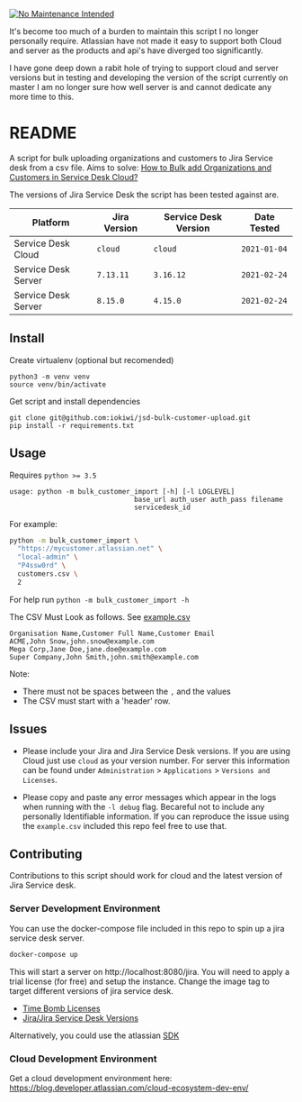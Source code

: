 [![No Maintenance Intended](http://unmaintained.tech/badge.svg)](http://unmaintained.tech/)

It's become too much of a burden to maintain this script I no longer personally require. Atlassian have not made it easy to support both Cloud and server as the products and api's have diverged too significantly.

I have gone deep down a rabit hole of trying to support cloud and server versions but in testing and developing the version of the script currently on master I am no longer sure how well server is and cannot dedicate any more time to this.

# README

A script for bulk uploading organizations and customers to Jira Service desk from a csv file. Aims to solve: [How to Bulk add Organizations and Customers in Service Desk Cloud?](https://community.atlassian.com/t5/Jira-Service-Desk-questions/How-to-Bulk-add-Organizations-and-Customers-in-Service-Desk/qaq-p/85932)

The versions of Jira Service Desk the script has been tested against are.

|Platform|Jira Version|Service Desk Version|Date Tested|
|---|---|---|---|
|Service Desk Cloud|`cloud`|`cloud`|`2021-01-04`|
|Service Desk Server|`7.13.11`|`3.16.12`|`2021-02-24`|
|Service Desk Server|`8.15.0`|`4.15.0`|`2021-02-24`|

## Install

Create virtualenv (optional but recomended)
```
python3 -m venv venv
source venv/bin/activate
```

Get script and install dependencies
```
git clone git@github.com:iokiwi/jsd-bulk-customer-upload.git
pip install -r requirements.txt
```

## Usage

Requires `python >= 3.5`

```
usage: python -m bulk_customer_import [-h] [-l LOGLEVEL]
                               base_url auth_user auth_pass filename
                               servicedesk_id
```

For example:
```bash
python -m bulk_customer_import \
  "https://mycustomer.atlassian.net" \
  "local-admin" \
  "P4ssw0rd" \
  customers.csv \
  2
```

For help run `python -m bulk_customer_import -h`

The CSV Must Look as follows. See [example.csv](example.csv)
```
Organisation Name,Customer Full Name,Customer Email
ACME,John Snow,john.snow@example.com
Mega Corp,Jane Doe,jane.doe@example.com
Super Company,John Smith,john.smith@example.com
```

Note:
 * There must not be spaces between the `,` and the values
 * The CSV must start with a 'header' row.

## Issues

 * Please include your Jira and Jira Service Desk versions. If you
   are using Cloud just use `cloud` as your version number. For server this information can be found under `Administration` > `Applications` > `Versions and Licenses`.

 * Please copy and paste any error messages which appear in the logs
   when running with the `-l debug` flag. Becareful not to include any
   personally Identifiable information. If you can reproduce the issue
   using the `example.csv` included this repo feel free to use that.

## Contributing

Contributions to this script should work for cloud and the latest version of Jira Service desk.

### Server Development Environment
You can use the docker-compose file included in this repo to spin up a jira service desk server.

```bash
docker-compose up
```

This will start a server on http://localhost:8080/jira. You will need to apply a trial license (for free) and setup the instance. Change the image tag to target different versions of jira service desk.

 * [Time Bomb Licenses](https://developer.atlassian.com/platform/marketplace/timebomb-licenses-for-testing-server-apps/)
 * [Jira/Jira Service Desk Versions ](https://marketplace.atlassian.com/apps/1213632/jira-service-management/version-history)

 Alternatively, you could use the atlassian [SDK](https://developer.atlassian.com/server/framework/atlassian-sdk/)

### Cloud Development Environment
Get a cloud development environment here:
https://blog.developer.atlassian.com/cloud-ecosystem-dev-env/

